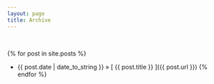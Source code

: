 ```yaml
---
layout: page
title: Archive
---
```


<br/>

{% for post in site.posts %}
  * {{ post.date | date_to_string }} &raquo; [ {{ post.title }} ]({{ post.url }})
{% endfor %}
